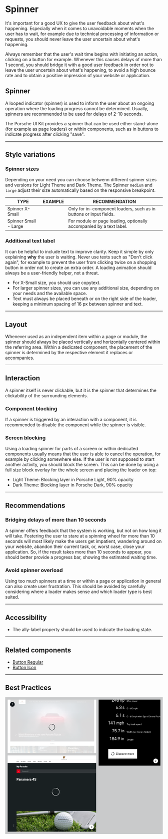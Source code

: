 # Spinner

It's important for a good UX to give the user feedback about what's happening.
Especially when it comes to unavoidable moments when the user has to wait,
for example due to technical processing of information or requests, you should
never leave the user uncertain about what's happening.

Always remember that the user's wait time begins with initiating an action,
clicking on a button for example. Whenever this causes delays of more than 1 second,
you should bridge it with a good user feedback in order not to leave the user
uncertain about what's happening, to avoid a high bounce rate and to obtain a positive
impression of your website or application.

## Spinner
A looped indicator (spinner) is used to inform the user about an ongoing operation
where the loading progress cannot be determined. Usually, spinners are recommended
to be used for delays of 2-10 seconds.

The Porsche UI Kit provides a spinner that can be used either stand-alone
(for example as page loaders) or within components, such as in buttons to
indicate progress after clicking "save".

---

## Style variations

### Spinner sizes
Depending on your need you can choose betwenn different spinner sizes and versions
for Light Theme and Dark Theme. The Spinner `medium` and `large` adjust their size automatically based on the responsive breakpoint.


| TYPE                      | EXAMPLE                            | RECOMMENDATION                                                          |
|---------------------------|------------------------------------|-------------------------------------------------------------------------|
| Spinner X-Small           |   <p-spinner size="x-small"></p-spinner>    | Only for in-component loaders, such as in buttons or input fields.      |
| Spinner Small - Large     |   <p-spinner size="small"></p-spinner><p-spinner size="medium"></p-spinner><p-spinner size="large"></p-spinner>  | For module or page loading, optionally accompanied by a text label.     |

### Additional text label
It can be helpful to include text to improve clarity. Keep it simple by only explaining
**why** the user is waiting. Never use texts such as "Don't click again", for example to prevent
the user from clicking twice on a shopping button in order not to create an extra order.
A loading animation should always be a user-friendly helper, not a threat.

* For X-Small size, you should use copytext.
* For larger spinner sizes, you can use any additional size, depending on your needs and the available space.
* Text must always be placed beneath or on the right side of the loader, keeping a minimum spacing of 16 px between spinner and text.

---

## Layout
Whenever used as an independent item within a page or module, the spinner should always
be placed vertically and horizontally centered within the referring area.
Within a dedicated component, the placement of the spinner is determined by the
respective element it replaces or accompanies.

---

## Interaction

A spinner itself is never clickable, but it is the spinner that determines
the clickability of the surrounding elements.

### Component blocking
If a spinner is triggered by an interaction with a component, it is recommended to disable
the component while the spinner is visible.

### Screen blocking
Using a loading spinner for parts of a screen or within dedicated components usually means
that the user is able to cancel the operation, for example by clicking somewhere else.
If the user is not supposed to start another activity, you should block the screen.
This can be done by using a full size block overlay for the whole screen and placing
the loader on top:

* Light Theme: Blocking layer in Porsche Light, 90% opacity
* Dark Theme: Blocking layer in Porsche Dark, 90% opacity


---

## Recommendations

### Bridging delays of more than 10 seconds
A spinner offers feedback that the system is working, but not on how long it will take.
Fostering the user to stare at a spinning wheel for more than 10 seconds will most likely
make the users get impatient, wandering around on your website, abandon their current task,
or, worst case, close your application. So, if the result takes more than 10 seconds to
appear, you should better provide a progress bar, showing the estimated waiting time.

### Avoid spinner overload
Using too much spinners at a time or within a page or application in general
can also create user frustration. This should be avoided by carefully considering
where a loader makes sense and which loader type is best suited.

---

## Accessibility

* The ally-label property should be used to indicate the loading state.

---

## Related components
* [Button Regular](#/web/components/action/button-regular)
* [Button Icon](#/web/components/action/button-icon)

---

## Best Practices
![Example for Spinner](./assets/spinner-blocking.png)


